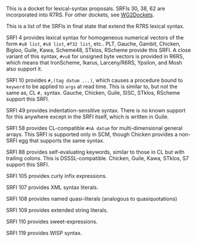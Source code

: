 This is a docket for lexical-syntax proposals.
SRFIs 30, 38, 62 are incorporated into R7RS.
For other dockets, see [WG2Dockets](WG2Dockets.md).

This is a list of the SRFIs in final state that extend the R7RS lexical syntax.

SRFI 4 provides lexical syntax for homogeneous numerical vectors of the form `#u8 list`, `#s8 list`, `#f32 list`, etc..  PLT, Gauche, Gambit, Chicken, Bigloo, Guile, Kawa, Scheme48, STklos, RScheme provide this SRFI.  A close variant of this syntax, `#vu8` for unsigned byte vectors is provided in R6RS, which means that IronScheme, Ikarus, Larceny/R6RS, Ypsilon, and Mosh also support it.

SRFI 10 provides `#,(tag datum ...)`, which causes a procedure bound to `keyword` to be applied to `args` at read time.  This is similar to, but not the same as, CL `#,` syntax.  Gauche, Chicken, Guile, SISC, STklos, RScheme support this SRFI.

SRFI 49 provides indentation-sensitive syntax.  There is no known support for this anywhere except in the SRFI itself, which is written in Guile.

SRFI 58 provides CL-compatible `#nA datum` for multi-dimensional general arrays.  This SRFI is supported only in SCM, though Chicken provides a non-SRFI egg that supports the same syntax.

SRFI 88 provides self-evaluating keywords, similar to those in CL but with trailing colons.  This is DSSSL-compatible.  Chicken, Guile, Kawa, STklos, S7 support this SRFI.

SRFI 105 provides curly infix expressions.

SRFI 107 provides XML syntax literals.

SRFI 108 provides named quasi-literals (analogous to quasiquotations)

SRFI 109 provides extended string literals.

SRFI 110 provides sweet-expressions.

SRFI 119 provides WISP syntax.


